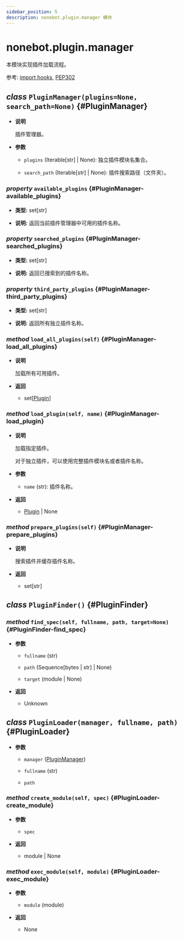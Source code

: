```yaml
---
sidebar_position: 5
description: nonebot.plugin.manager 模块
---
```


# nonebot.plugin.manager

本模块实现插件加载流程。

参考: [import hooks](https://docs.python.org/3/reference/import.html#import-hooks), [PEP302](https://www.python.org/dev/peps/pep-0302/)

## _class_ `PluginManager(plugins=None, search_path=None)` {#PluginManager}

- **说明**

  插件管理器。

- **参数**

  - `plugins` (Iterable[str] | None): 独立插件模块名集合。

  - `search_path` (Iterable[str] | None): 插件搜索路径（文件夹）。

### _property_ `available_plugins` {#PluginManager-available_plugins}

- **类型:** set[str]

- **说明:** 返回当前插件管理器中可用的插件名称。

### _property_ `searched_plugins` {#PluginManager-searched_plugins}

- **类型:** set[str]

- **说明:** 返回已搜索到的插件名称。

### _property_ `third_party_plugins` {#PluginManager-third_party_plugins}

- **类型:** set[str]

- **说明:** 返回所有独立插件名称。

### _method_ `load_all_plugins(self)` {#PluginManager-load_all_plugins}

- **说明**

  加载所有可用插件。

- **返回**

  - set[[Plugin](./plugin.md#Plugin)]

### _method_ `load_plugin(self, name)` {#PluginManager-load_plugin}

- **说明**

  加载指定插件。

  对于独立插件，可以使用完整插件模块名或者插件名称。

- **参数**

  - `name` (str): 插件名称。

- **返回**

  - [Plugin](./plugin.md#Plugin) | None

### _method_ `prepare_plugins(self)` {#PluginManager-prepare_plugins}

- **说明**

  搜索插件并缓存插件名称。

- **返回**

  - set[str]

## _class_ `PluginFinder()` {#PluginFinder}

### _method_ `find_spec(self, fullname, path, target=None)` {#PluginFinder-find_spec}

- **参数**

  - `fullname` (str)

  - `path` (Sequence[bytes | str] | None)

  - `target` (module | None)

- **返回**

  - Unknown

## _class_ `PluginLoader(manager, fullname, path)` {#PluginLoader}

- **参数**

  - `manager` ([PluginManager](#PluginManager))

  - `fullname` (str)

  - `path`

### _method_ `create_module(self, spec)` {#PluginLoader-create_module}

- **参数**

  - `spec`

- **返回**

  - module | None

### _method_ `exec_module(self, module)` {#PluginLoader-exec_module}

- **参数**

  - `module` (module)

- **返回**

  - None
